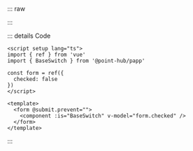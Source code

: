 ::: raw

<SwitchExample />

:::

::: details Code

```vue
<script setup lang="ts">
import { ref } from 'vue'
import { BaseSwitch } from '@point-hub/papp'

const form = ref({
  checked: false
})
</script>

<template>
  <form @submit.prevent="">
    <component :is="BaseSwitch" v-model="form.checked" />
  </form>
</template>
```

:::
